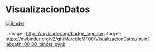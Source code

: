 # VisualizacionDatos
[![Binder](https://mybinder.org/badge_logo.svg)](https://mybinder.org/v2/gh/MarceloMT00/VisualizacionDatos/main?labpath=00_00_binder.ipynb)

.. image:: https://mybinder.org/badge_logo.svg
 :target: https://mybinder.org/v2/gh/MarceloMT00/VisualizacionDatos/main?labpath=00_00_binder.ipynb
